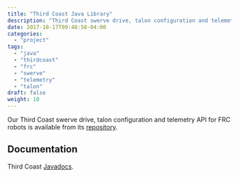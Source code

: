 ```yaml
---
title: "Third Coast Java Library"
description: "Third Coast swerve drive, talon configuration and telemetry API for FRC robots."
date: 2017-10-17T09:48:58-04:00
categories:
  - "project"
tags:
  - "java"
  - "thirdcoast"
  - "frc"
  - "swerve"
  - "telemetry"
  - "talon"
draft: false
weight: 10
---
```

Our Third Coast swerve drive, talon configuration and telemetry API for FRC robots is available from its [repository][thirdcoast].

## Documentation

Third Coast [Javadocs][javadoc].


[thirdcoast]: https://github.com/strykeforce/thirdcoast
[javadoc]: https://strykeforce.github.io/thirdcoast/javadoc/
